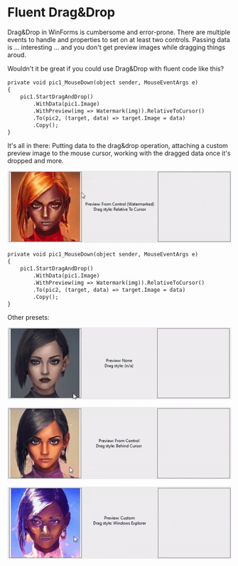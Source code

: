 # Fluent Drag&Drop

Drag&Drop in WinForms is cumbersome and error-prone. There are multiple events to handle and properties to set on at least two controls. Passing data is ... interesting ... and you don't get preview images while dragging things aroud.

Wouldn't it be great if you could use Drag&Drop with fluent code like this?

```
private void pic1_MouseDown(object sender, MouseEventArgs e)
{
    pic1.StartDragAndDrop()
        .WithData(pic1.Image)
        .WithPreview(img => Watermark(img)).RelativeToCursor()
        .To(pic2, (target, data) => target.Image = data)
        .Copy();
}
```
It's all in there: Putting data to the drag&drop operation, attaching a custom preview image to the mouse cursor, working with the dragged data once it's dropped and more.

![Screenshot](doc/4.gif)

```
private void pic1_MouseDown(object sender, MouseEventArgs e)
{
    pic1.StartDragAndDrop()
        .WithData(pic1.Image)
        .WithPreview(img => Watermark(img)).RelativeToCursor()
        .To(pic2, (target, data) => target.Image = data)
        .Copy();
}
```

Other presets:

![Screenshot](doc/1.gif)

![Screenshot](doc/2.gif)

![Screenshot](doc/3.gif)